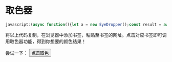 # 取色器

```js
javascript:(async function(){let a = new EyeDropper();const result = await a.open();alert('取色结果:' + result.sRGBHex)})();
```

将以上代码复制，在浏览器中添加书签，粘贴至书签的网址。点击对应书签即可调用取色器功能，得到你想要的颜色结果！

尝试一下：
<button onclick="(async function(){let a = new EyeDropper();const result = await a.open();alert('取色结果: ' + result.sRGBHex)})();">点击取色</button>
